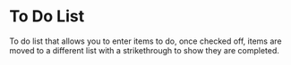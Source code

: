 <h1>To Do List</h1>

<p> To do list that allows you to enter items to do, once checked off, items are moved to a different list with a 
strikethrough to show they are completed.</p>
